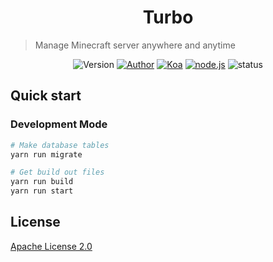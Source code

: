<h1 align="center">Turbo</h1>

> Manage Minecraft server anywhere and anytime

<p align="center">
<img alt="Version" src="https://img.shields.io/badge/version-0.0.0-757575.svg?style=flat-square"/>
<a href="https://blog.indexyz.me"><img alt="Author" src="https://img.shields.io/badge/author-Indexyz-444444.svg?style=flat-square"/></a>
<a href="https://github.com/koajs/koa"><img alt="Koa" src="https://img.shields.io/badge/koa-2-0e83cd.svg?style=flat-square"/></a>
<a href="https://nodejs.org/"><img alt="node.js" src="https://img.shields.io/badge/node.js-7.0+-43853d.svg?style=flat-square"/></a>
<img alt="status" src="https://img.shields.io/badge/status-under development-81aceb.svg?style=flat-square"/>
</p>


## Quick start
### Development Mode
```bash
# Make database tables
yarn run migrate

# Get build out files
yarn run build
yarn run start
```

## License
[Apache License 2.0](https://github.com/Indexyz/Turbo/blob/master/LICENSE)
